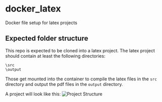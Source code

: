 # docker_latex
Docker file setup for latex projects


## Expected folder structure

This repo is expected to be cloned into a latex project. The latex project should contain at least the following directories:
```
\src
\output
```
Those get mounted into the container to compile the latex files in the `src` directory and output the pdf files in the `output` directory.

A project will look like this:
![Project Structure](./image.png)
